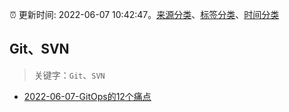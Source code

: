 :alarm_clock: 更新时间: 2022-06-07 10:42:47。[来源分类](../README.md)、[标签分类](../TAGS.md)、[时间分类](../TIMELINE.md)

## Git、SVN


> 关键字：`Git`、`SVN`



- [2022-06-07-GitOps的12个痛点](https://toutiao.io/k/q3ce4kp) 